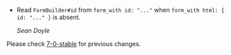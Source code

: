 *   Read `FormBuilder#id` from `form_with id: "..."` when `form_with html: { id: "..." }` is absent.

    *Sean Doyle*

Please check [7-0-stable](https://github.com/rails/rails/blob/7-0-stable/actionview/CHANGELOG.md) for previous changes.

